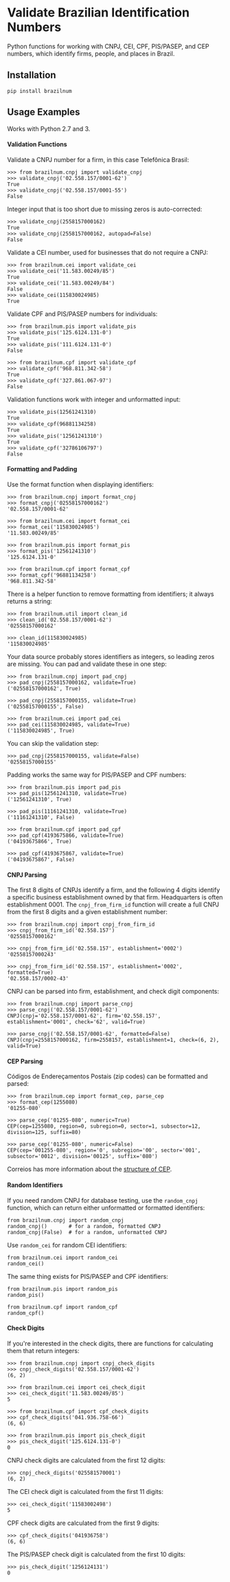 Validate Brazilian Identification Numbers
=========================================

Python functions for working with CNPJ, CEI, CPF, PIS/PASEP, and CEP numbers,
which identify firms, people, and places in Brazil.

Installation
------------

    pip install brazilnum

Usage Examples
--------------

Works with Python 2.7 and 3.


#### Validation Functions
Validate a CNPJ number for a firm, in this case Telefônica Brasil:

    >>> from brazilnum.cnpj import validate_cnpj
    >>> validate_cnpj('02.558.157/0001-62')
    True
    >>> validate_cnpj('02.558.157/0001-55')
    False

Integer input that is too short due to missing zeros is auto-corrected:

    >>> validate_cnpj(2558157000162)
    True
    >>> validate_cnpj(2558157000162, autopad=False)
    False

Validate a CEI number, used for businesses that do not require a CNPJ:

    >>> from brazilnum.cei import validate_cei
    >>> validate_cei('11.583.00249/85')
    True
    >>> validate_cei('11.583.00249/84')
    False
    >>> validate_cei(115830024985)
    True

Validate CPF and PIS/PASEP numbers for individuals:

    >>> from brazilnum.pis import validate_pis
    >>> validate_pis('125.6124.131-0')
    True
    >>> validate_pis('111.6124.131-0')
    False

    >>> from brazilnum.cpf import validate_cpf
    >>> validate_cpf('968.811.342-58')
    True
    >>> validate_cpf('327.861.067-97')
    False

Validation functions work with integer and unformatted input:

    >>> validate_pis(12561241310)
    True
    >>> validate_cpf(96881134258)
    True
    >>> validate_pis('12561241310')
    True
    >>> validate_cpf('32786106797')
    False


#### Formatting and Padding
Use the format function when displaying identifiers:

    >>> from brazilnum.cnpj import format_cnpj
    >>> format_cnpj('02558157000162')
    '02.558.157/0001-62'

    >>> from brazilnum.cei import format_cei
    >>> format_cei('115830024985')
    '11.583.00249/85'

    >>> from brazilnum.pis import format_pis
    >>> format_pis('12561241310')
    '125.6124.131-0'

    >>> from brazilnum.cpf import format_cpf
    >>> format_cpf('96881134258')
    '968.811.342-58'

There is a helper function to remove formatting from identifiers; it always
returns a string:

    >>> from brazilnum.util import clean_id
    >>> clean_id('02.558.157/0001-62')
    '02558157000162'

    >>> clean_id(115830024985)
    '115830024985'

Your data source probably stores identifiers as integers, so leading
zeros are missing. You can pad and validate these in one step:

    >>> from brazilnum.cnpj import pad_cnpj
    >>> pad_cnpj(2558157000162, validate=True)
    ('02558157000162', True)

    >>> pad_cnpj(2558157000155, validate=True)
    ('02558157000155', False)

    >>> from brazilnum.cei import pad_cei
    >>> pad_cei(115830024985, validate=True)
    ('115830024985', True)

You can skip the validation step:

    >>> pad_cnpj(2558157000155, validate=False)
    '02558157000155'

Padding works the same way for PIS/PASEP and CPF numbers:

    >>> from brazilnum.pis import pad_pis
    >>> pad_pis(12561241310, validate=True)
    ('12561241310', True)

    >>> pad_pis(11161241310, validate=True)
    ('11161241310', False)

    >>> from brazilnum.cpf import pad_cpf
    >>> pad_cpf(4193675866, validate=True)
    ('04193675866', True)

    >>> pad_cpf(4193675867, validate=True)
    ('04193675867', False)


#### CNPJ Parsing
The first 8 digits of CNPJs identify a firm, and the following 4 digits
identify a specific business establishment owned by that firm.  Headquarters is
often establishment 0001.  The ``cnpj_from_firm_id`` function will create a
full CNPJ from the first 8 digits and a given establishment number:

    >>> from brazilnum.cnpj import cnpj_from_firm_id
    >>> cnpj_from_firm_id('02.558.157')
    '02558157000162'

    >>> cnpj_from_firm_id('02.558.157', establishment='0002')
    '02558157000243'

    >>> cnpj_from_firm_id('02.558.157', establishment='0002', formatted=True)
    '02.558.157/0002-43'


CNPJ can be parsed into firm, establishment, and check digit components:

    >>> from brazilnum.cnpj import parse_cnpj
    >>> parse_cnpj('02.558.157/0001-62')
    CNPJ(cnpj='02.558.157/0001-62', firm='02.558.157', establishment='0001', check='62', valid=True)

    >>> parse_cnpj('02.558.157/0001-62', formatted=False)
    CNPJ(cnpj=2558157000162, firm=2558157, establishment=1, check=(6, 2), valid=True)


#### CEP Parsing

Códigos de Endereçamentos Postais (zip codes) can be formatted and parsed:

    >>> from brazilnum.cep import format_cep, parse_cep
    >>> format_cep(1255080)
    '01255-080'

    >>> parse_cep('01255-080', numeric=True)
    CEP(cep=1255080, region=0, subregion=0, sector=1, subsector=12, division=125, suffix=80)

    >>> parse_cep('01255-080', numeric=False)
    CEP(cep='001255-080', region='0', subregion='00', sector='001', subsector='0012', division='00125', suffix='080')

Correios has more information about the [structure of CEP](http://www.correios.com.br/para-voce/precisa-de-ajuda/o-que-e-cep-e-por-que-usa-lo/estrutura-do-cep).


#### Random Identifiers
If you need random CNPJ for database testing, use the ``random_cnpj`` function,
which can return either unformatted or formatted identifiers:

    from brazilnum.cnpj import random_cnpj
    random_cnpj()       # for a random, formatted CNPJ
    random_cnpj(False)  # for a random, unformatted CNPJ

Use ``random_cei`` for random CEI identifiers:

    from brazilnum.cei import random_cei
    random_cei()

The same thing exists for PIS/PASEP and CPF identifiers:

    from brazilnum.pis import random_pis
    random_pis()

    from brazilnum.cpf import random_cpf
    random_cpf()


#### Check Digits
If you're interested in the check digits, there are functions for
calculating them that return integers:

    >>> from brazilnum.cnpj import cnpj_check_digits
    >>> cnpj_check_digits('02.558.157/0001-62')
    (6, 2)

    >>> from brazilnum.cei import cei_check_digit
    >>> cei_check_digit('11.583.00249/85')
    5

    >>> from brazilnum.cpf import cpf_check_digits
    >>> cpf_check_digits('041.936.758-66')
    (6, 6)

    >>> from brazilnum.pis import pis_check_digit
    >>> pis_check_digit('125.6124.131-0')
    0

CNPJ check digits are calculated from the first 12 digits:

    >>> cnpj_check_digits('025581570001')
    (6, 2)

The CEI check digit is calculated from the first 11 digits:

    >>> cei_check_digit('11583002498')
    5

CPF check digits are calculated from the first 9 digits:

    >>> cpf_check_digits('041936758')
    (6, 6)

The PIS/PASEP check digit is calculated from the first 10 digits:

    >>> pis_check_digit('1256124131')
    0

